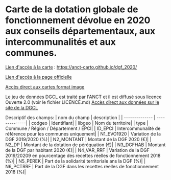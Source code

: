 # Carte de la dotation globale de fonctionnement dévolue en 2020 aux conseils départementaux, aux intercommunalités et aux communes.

[Lien d'accès à la carte](https://anct-carto.github.io/dgf_2020/) : https://anct-carto.github.io/dgf_2020/

[Lien d'accès à la page officielle](http://www.cohesion-territoires.gouv.fr/dotations-collectivites/)

[Accès direct aux cartes format image](https://anct-carto.github.io/dgf_2020/img/anct_cartes_dgf_2020_bd.pdf)

Le jeu de données DGCL est traité par l'ANCT et il est diffusé sous licence Ouverte 2.0 (voir le fichier LICENCE.md)
[Accès direct aux données sur le site de la DGCL](http://www.dotations-dgcl.interieur.gouv.fr/consultation/dotations_en_ligne.php)

Descriptif des champs:
| nom du champ | description |
| -------------- | --------------|
| codgeo | Identifiant|
| libgeo | Nom du territoire|
| type | Commune / Région / Département / EPCI|
| ID_EPCI | Intercommunalité de référence pour les communes uniquement|
| N1_EVO1920 | Variation de la DGF 2019/2020 (%)|
| N2_MONTANT | Montant de la DGF 2020 (€)|
| N2_DP | Montant de la dotation de péréquation (€)|
| N3_DGFHAB | Montant de la DGF par habitant 2020 (€)|
| N4_VAR_RRF | Variation de la DGF 2019/20209 en pourcentage des recettes réelles de fonctionnement 2018 (%)|
| N5_PEREK | Part de la solidarité territoriale ans la DGF (%)|
| N6_PCTRRF | Part de la DGF dans les recettes réelles de fonctionnement 2018 (%)|

